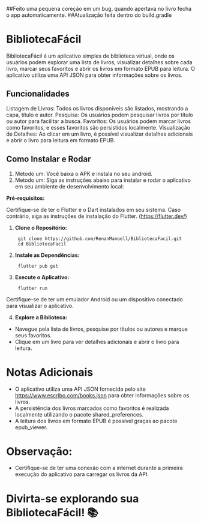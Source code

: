 ##Feito uma pequena coreção em um bug, quando apertava no livro fecha o app automaticamente.
##Atualização feita dentro do build.gradle 

# BibliotecaFácil
BibliotecaFácil é um aplicativo simples de biblioteca virtual, onde os usuários podem explorar uma lista de livros, visualizar detalhes sobre cada livro, marcar seus favoritos e abrir os livros em formato EPUB para leitura. O aplicativo utiliza uma API JSON para obter informações sobre os livros.

## Funcionalidades
Listagem de Livros: Todos os livros disponíveis são listados, mostrando a capa, título e autor.
Pesquisa: Os usuários podem pesquisar livros por título ou autor para facilitar a busca.
Favoritos: Os usuários podem marcar livros como favoritos, e esses favoritos são persistidos localmente.
Visualização de Detalhes: Ao clicar em um livro, é possível visualizar detalhes adicionais e abrir o livro para leitura em formato EPUB.

## Como Instalar e Rodar
1. Metodo um: Você baixa o APK e instala no seu android.
2. Metodo um: Siga as instruções abaixo para instalar e rodar o aplicativo em seu ambiente de desenvolvimento local:

**Pré-requisitos:**

Certifique-se de ter o Flutter e o Dart instalados em seu sistema. Caso contrário, siga as instruções de instalação do Flutter. (https://flutter.dev/)

1. **Clone o Repositório:**
  
        git clone https://github.com/RenanManoell/BibliotecaFacil.git
        cd BibliotecaFacil

2. **Instale as Dependências:**

        flutter pub get
3. **Execute o Aplicativo:**

        flutter run
Certifique-se de ter um emulador Android ou um dispositivo conectado para visualizar o aplicativo.

4. **Explore a Biblioteca:**

- Navegue pela lista de livros, pesquise por títulos ou autores e marque seus favoritos.
- Clique em um livro para ver detalhes adicionais e abrir o livro para leitura.
# Notas Adicionais
- O aplicativo utiliza uma API JSON fornecida pelo site https://www.escribo.com/books.json para obter informações sobre os livros.
- A persistência dos livros marcados como favoritos é realizada localmente utilizando o pacote shared_preferences.
- A leitura dos livros em formato EPUB é possível graças ao pacote epub_viewer.
# Observação:
- Certifique-se de ter uma conexão com a internet durante a primeira execução do aplicativo para carregar os livros da API.

# Divirta-se explorando sua BibliotecaFácil! 📚
